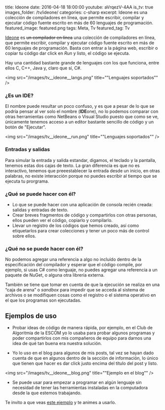title: Ideone
date: 2016-04-18 18:00:00
youtube: aVrqezV-4AA
is_tv: true
images_folder: /tv/ideone/
categories: c-sharp
excerpt: Ideone es una colección de compiladores en línea, que permite escribir, compilar y ejecutar código fuente escrito en más de 60 lenguajes de programación.
featured_image: featured.png
tags: Meta, Tv
featured_tag: Tv

<a href="https://ideone.com" target="_blank" rel="nofollow">Ideone</a> es <s>un compilador en línea</s> una colección de compiladores en línea, que permite escribir, compilar y ejecutar código fuente escrito en más de 60 lenguajes de programación. Basta con entrar a la página web, escribir o copiar tu código dar click en *Run* y listo, el código se ejecuta.

Hay una cantidad bastante grande de lenguajes con los que funciona, entre ellos C, C++, Java y, claro que sí, C#. 

<img src="/images/tv__ideone__langs.png" title=""Lenguajes soportados"" />

### ¿Es un IDE?  
El nombre puede resultar un poco confuso, y es que a pesar de lo que se podría pensar al ver solo el nombre (**IDE**one), no lo podemos comparar con otras herramientas como NetBeans o Visual Studio puesto que como se ve, únicamente tenemos acceso a un editor bastante sencillo de código y un botón de "Ejecutar".  

<img src="/images/tv__ideone__run.png" title=""Lenguajes soportados"" />

### Entradas y salidas  
Para simular la entrada y salida estandar, digamos, el teclado y la pantalla, tenemos estas dos cajas de texto. La gran diferencia es que no es interactivo, tenemos que preeestablecer la entrada desde un inicio, en otras palabras, no existe interacción porque no puedes escribir al tiempo que se ejecuta tu prorgrama.  

### ¿Qué se puede hacer con él?  
 
 - Lo que se puede hacer con una aplicación de consola recién creada: salidas y entradas de texto.
 - Crear breves fragmentos de código y compartirlos con otras personas, ellos pueden ver el código, copiarlo y compilarlo.
 - Llevar un registro de los códigos que hemos creado, así como etiquetarlos para crear colecciones y tener un poco más de control sobre ellos.  

### ¿Qué no se puede hacer con él?
No podemos agregar una referencia a algo no incluído dentro de la especificación del compilador y esperar que el código compile, por ejemplo, si usas C# como lenguaje, no puedes agregar una referencia a un paquete de NuGet, o alguna otra librería externa.

También se tiene que tomar en cuenta de que la ejecución se realiza en una “caja de arena” o *sandbox* para impedir que se acceda al sistema de archivos o se modifiquen cosas como el registro o el sistema operativo en el que los programas son ejecutadas.

## Ejemplos de uso

 - Probar ideas de código de manera rápida, por ejemplo, en el Club de Algoritmia de la ESCOM yo lo usaba para probar algunos programas y poder compartirlos con mis compañeros de equipo para darnos una idea de qué tan buena era nuestra solución.
 
 - Yo lo uso en el blog para algunos de mis posts, tal vez se hayan dado cuenta de que en algunos dentro de la sección de información, lo único que tienen que hacer es dar click justo encima del título del post y listo.
 
<img src="/images/tv__ideone__blog.png" title=""Ejemplo en el blog"" />
 
 - Se puede usar para empezar a programar en algún lenguaje sin necesidad de tener las herramientas instaladas en la computadora desde la que estemos trabajando.
 
 Te invito a que veas <a href="https://ideone.com/fork/xsCQmb" target="_blank" rel="nofollow">este ejemplo</a> y te animes a usarlo.